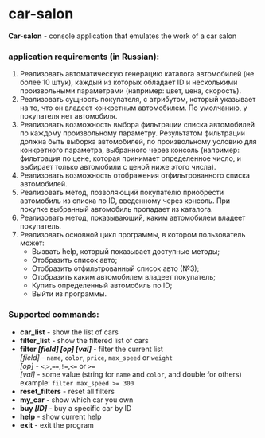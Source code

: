 # car-salon

**Car-salon** - console application that emulates the work of a car salon

### application requirements (in Russian):
1) Реализовать автоматическую генерацию каталога автомобилей (не более 10 штук), каждый из которых обладает ID и несколькими произвольными параметрами (например: цвет, цена, скорость).
2) Реализовать сущность покупателя, с атрибутом, который указывает на то, что он владеет конкретным автомобилем. По умолчанию, у покупателя нет автомобиля.
3) Реализовать возможность выбора фильтрации списка автомобилей по каждому произвольному параметру. Результатом фильтрации должна быть выборка автомобилей, по произвольному условию для конкретного параметра, выбранного через консоль (например: фильтрация по цене, которая принимает определенное число, и выбирает только автомобили с ценой ниже этого числа).
4) Реализовать возможность отображения отфильтрованного списка автомобилей.
5) Реализовать метод, позволяющий покупателю приобрести автомобиль из списка по ID, введенному через консоль. При покупке выбранный автомобиль пропадает из каталога.
6) Реализовать метод, показывающий, каким автомобилем владеет покупатель.
7) Реализовать основной цикл программы, в котором пользователь может:  
    - Вызвать help, который показывает доступные методы;  
    - Отобразить список авто;  
    - Отобразить отфильтрованный список авто (№3);  
    - Отобразить каким автомобилем владеет покупатель;  
    - Купить определенный автомобиль по ID;  
    - Выйти из программы.  

   
### Supported commands:
- **car_list**                     - show the list of cars  
- **filter_list**                    - show the filtered list of cars  
- **filter *[field]* *[op]* *[val]***      - filter the current list  
  *[field]* - `name`, `color`, `price`, `max_speed` or `weight`  
  *[op]*  - `<`,`>`,`==`,`!=`,`<=` or `>=`  
  *[val]*  - some value (string for `name` and `color`, and double for others)   
  example: `filter max_speed >= 300`
- **reset_filters**                  - reset all filters  
- **my_car**                         - show which car you own  
- **buy *[ID]***                       - buy a specific car by ID  
- **help**                           - show current help  
- **exit**                           - exit the program  


